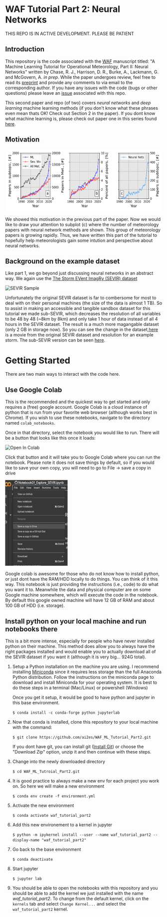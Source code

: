 # WAF Tutorial Part 2: Neural Networks

THIS REPO IS IN ACTIVE DEVELOPMENT. PLEASE BE PATIENT 

## Introduction 
This repository is the code associated with the [WAF](https://journals.ametsoc.org/view/journals/wefo/wefo-overview.xml) manuscript titled: "A Machine Learning Tutorial for Operational Meteorology, Part II: Neural Networks" written by Chase, R. J., Harrison, D. R., Burke, A., Lackmann, G. and McGovern, A. *in prep*. While the paper undergoes review, feel free to read its [preprint](#) and provide any comments to via email to the corresponding author. If you have any issues with the code (bugs or other questions) please leave an [issue](https://github.com/ai2es/WAF_ML_Tutorial_Part2/issues) associated with this repo.

This second paper and repo (of two) covers *neural networks* and *deep learning* machine learning methods (if you don't know what these phrases even mean thats OK! Check out Section 2 in the paper). If you dont know what machine learning is, please check out paper one in this series found [here](https://journals.ametsoc.org/view/journals/wefo/37/8/WAF-D-22-0070.1.xml).

## Motivation

 <img src="images/webofscience_fig.png" width="600" height="200" class="center" />

We showed this motivation in the previous part of the paper. Now we would like to draw your attention to subplot (c) where the number of meteorology papers with neural network methods are shown. This group of meteorology papers is growing rapidly. Thus, we have written this part of the tutorial to hopefully help meteorologists gain some intution and perspective about neural networks. 

## Background on the example dataset

Like part 1, we go beyond just discussing neural networks in an abstract way. We again use the [The Storm EVent ImagRy (SEVIR) dataset](https://proceedings.neurips.cc/paper/2020/file/fa78a16157fed00d7a80515818432169-Paper.pdf)

![SEVIR Sample](https://github.com/MIT-AI-Accelerator/eie-sevir/blob/master/examples/tutorial_img/sevir_sample.gif)

Unfortunately the original SEVIR dataset is far to combersome for most to deal with on their personal machines (the size of the data is almost 1 TB). So to assist in making an accessible and tangible sandbox dataset for this tutorial we made sub-SEVIR, which decreases the resolution of all variables to be 48 by 48 (~8km by 8km) and only take 1 hour of data instead of all 4 hours in the SEVIR dataset. The result is a much more magangable dataset (only 2 GB in storage now). So you can see the change in the dataset,[here](https://www.youtube.com/watch?v=ntjNB0SAz1Y) is a movie from the original SEVIR dataset and resolution for an example storm. The sub-SEVIR version can be seen [here](https://youtu.be/UAEfD1p5uW8). 

# Getting Started

There are two main ways to interact with the code here. 

## Use Google Colab 

   This is the recommended and the quickest way to get started and only requires a (free) google account. Google Colab is a cloud instance of python that is run from your favorite web browser (although works best in Chrome). If you wish to use these notebooks, navigate to the directory named ```colab_notebooks```. 
   
   Once in that directory, select the notebook you would like to run. There will be a button that looks like this once it loads: 

   ![Open In Colab](https://colab.research.google.com/assets/colab-badge.svg)

   Click that button and it will take you to Google Colab where you can run the notebook. Please note it does not save things by default, so if you would like to save your own copy, you will need to go to File -> save a copy in drive

   <img src="images/save2drive.png" width="200" height="275" class="center" />


   Google colab is awesome for those who do not know how to install python, or just dont have the RAM/HDD locally to do things. You can think of it this way. This notebook is just providing the instructions (i.e., code) to do what you want it to. Meanwhile the data and physical computer are on some Google machine somewhere, which will execute the code in the notebook. By default this google owned machine will have 12 GB of RAM and about 100 GB of HDD (i.e. storage). 
   
## Install python on your local machine and run notebooks there

   This is a bit more intense, especially for people who have never installed python on their machine. This method does allow you to always have the right packages installed and would enable you to actually download all of the SEVIR dataset if you want it (although it is very big... 924G total). 

   1. Setup a Python installation on the machine you are using. I
   recommend installing [Miniconda](https://docs.conda.io/en/latest/miniconda.html) since
   it requires less storage than the full Anaconda Python distribution. Follow
   the instructions on the miniconda page to download and install Miniconda
   for your operating system. It is best to do these steps in a terminal (Mac/Linux) or powershell (Windows)

      Once you get it setup, it would be good to have python and jupyter in this base environment.

      ``` $ conda install -c conda-forge python jupyterlab ``` 

   2. Now that conda is installed, clone this repository to your local machine with the command:

      ``` $ git clone https://github.com/ai2es/WAF_ML_Tutorial_Part2.git ``` 

      If you dont have git, you can install git ([Install Git](https://git-scm.com/book/en/v2/Getting-Started-Installing-Git)) or choose the "Download Zip" option, unzip it and then continue with these steps. 

   3. Change into the newly downloaded directory 

      ``` $ cd WAF_ML_Tutroial_Part2.git ``` 

   4. It is good practice to always make a new env for each project you work on. So here we will make a new environment  

      ``` $ conda env create -f environment.yml ``` 

   5. Activate the new environment 

      ``` $ conda activate waf_tutorial_part2 ``` 

   6. Add this new environement to a kernel in jupyter 

      ```$ python -m ipykernel install --user --name waf_tutorial_part2 --display-name "waf_tutorial_part2" ```

   7. Go back to the base environment 

      ```$ conda deactivate ``` 

   8. Start jupyter

      ``` $ jupyter lab ``` 

   9. You should be able to open the notebooks with this repository and you should be able to add the kernel we just installed with the name *waf_tutorial_part2*. To change from the default kernel, click on the ```kernels``` tab and select ```Change Kernel...``` and select the ```waf_tutorial_part2``` kernel.  
